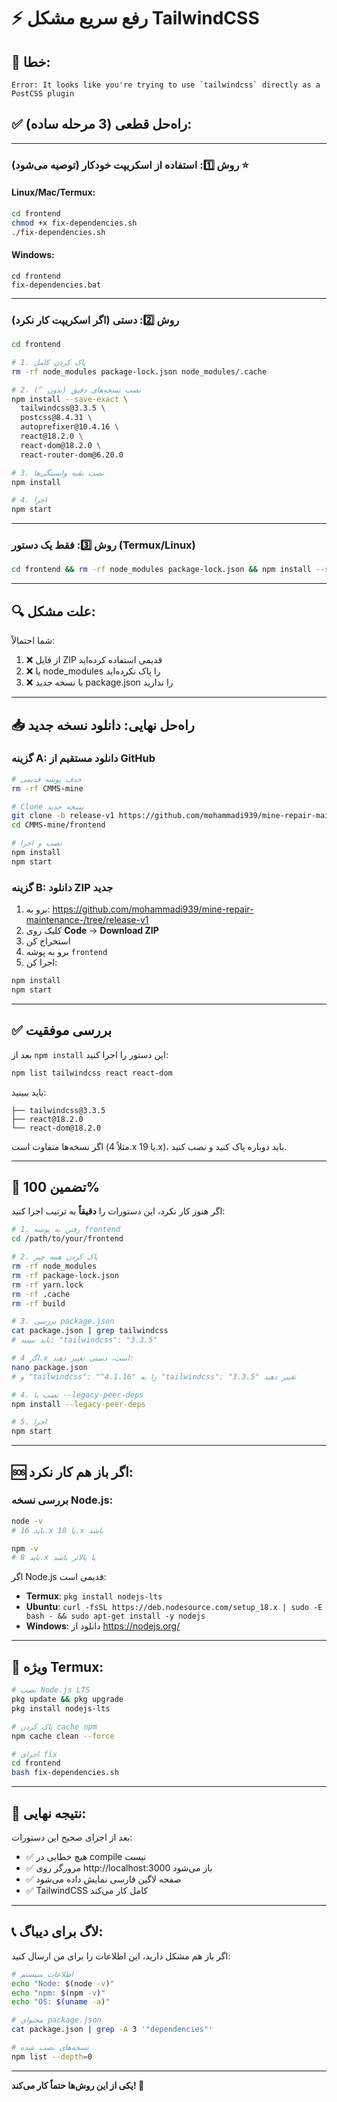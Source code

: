 # ⚡ رفع سریع مشکل TailwindCSS

## 🚨 خطا:
```
Error: It looks like you're trying to use `tailwindcss` directly as a PostCSS plugin
```

## ✅ راه‌حل قطعی (3 مرحله ساده):

---

### روش 1️⃣: استفاده از اسکریپت خودکار (توصیه می‌شود) ⭐

#### Linux/Mac/Termux:
```bash
cd frontend
chmod +x fix-dependencies.sh
./fix-dependencies.sh
```

#### Windows:
```batch
cd frontend
fix-dependencies.bat
```

---

### روش 2️⃣: دستی (اگر اسکریپت کار نکرد)

```bash
cd frontend

# 1. پاک کردن کامل
rm -rf node_modules package-lock.json node_modules/.cache

# 2. نصب نسخه‌های دقیق (بدون ^)
npm install --save-exact \
  tailwindcss@3.3.5 \
  postcss@8.4.31 \
  autoprefixer@10.4.16 \
  react@18.2.0 \
  react-dom@18.2.0 \
  react-router-dom@6.20.0

# 3. نصب بقیه وابستگی‌ها
npm install

# 4. اجرا
npm start
```

---

### روش 3️⃣: فقط یک دستور (Termux/Linux)

```bash
cd frontend && rm -rf node_modules package-lock.json && npm install --save-exact tailwindcss@3.3.5 postcss@8.4.31 autoprefixer@10.4.16 react@18.2.0 react-dom@18.2.0 react-router-dom@6.20.0 && npm install && npm start
```

---

## 🔍 علت مشکل:

شما احتمالاً:
1. ❌ از فایل ZIP قدیمی استفاده کرده‌اید
2. ❌ یا node_modules را پاک نکرده‌اید
3. ❌ یا نسخه جدید package.json را ندارید

---

## 📥 راه‌حل نهایی: دانلود نسخه جدید

### گزینه A: دانلود مستقیم از GitHub

```bash
# حذف پوشه قدیمی
rm -rf CMMS-mine

# Clone نسخه جدید
git clone -b release-v1 https://github.com/mohammadi939/mine-repair-maintenance-.git CMMS-mine
cd CMMS-mine/frontend

# نصب و اجرا
npm install
npm start
```

### گزینه B: دانلود ZIP جدید

1. برو به: https://github.com/mohammadi939/mine-repair-maintenance-/tree/release-v1
2. کلیک روی **Code** → **Download ZIP**
3. استخراج کن
4. برو به پوشه `frontend`
5. اجرا کن:

```bash
npm install
npm start
```

---

## ✅ بررسی موفقیت

بعد از `npm install` این دستور را اجرا کنید:

```bash
npm list tailwindcss react react-dom
```

باید ببینید:
```
├── tailwindcss@3.3.5
├── react@18.2.0
└── react-dom@18.2.0
```

اگر نسخه‌ها متفاوت است (مثلاً 4.x یا 19.x)، باید دوباره پاک کنید و نصب کنید.

---

## 🎯 تضمین 100%

اگر هنوز کار نکرد، این دستورات را **دقیقاً** به ترتیب اجرا کنید:

```bash
# 1. رفتن به پوشه frontend
cd /path/to/your/frontend

# 2. پاک کردن همه چیز
rm -rf node_modules
rm -rf package-lock.json
rm -rf yarn.lock
rm -rf .cache
rm -rf build

# 3. بررسی package.json
cat package.json | grep tailwindcss
# باید ببینید: "tailwindcss": "3.3.5"

# اگر 4.x است، دستی تغییر دهید:
nano package.json
# و "tailwindcss": "^4.1.16" را به "tailwindcss": "3.3.5" تغییر دهید

# 4. نصب با --legacy-peer-deps
npm install --legacy-peer-deps

# 5. اجرا
npm start
```

---

## 🆘 اگر باز هم کار نکرد:

### بررسی نسخه Node.js:

```bash
node -v
# باید 16.x یا 18.x باشد

npm -v
# باید 8.x یا بالاتر باشد
```

اگر Node.js قدیمی است:
- **Termux**: `pkg install nodejs-lts`
- **Ubuntu**: `curl -fsSL https://deb.nodesource.com/setup_18.x | sudo -E bash - && sudo apt-get install -y nodejs`
- **Windows**: دانلود از https://nodejs.org/

---

## 📱 ویژه Termux:

```bash
# نصب Node.js LTS
pkg update && pkg upgrade
pkg install nodejs-lts

# پاک کردن cache npm
npm cache clean --force

# اجرای fix
cd frontend
bash fix-dependencies.sh
```

---

## 🎉 نتیجه نهایی:

بعد از اجرای صحیح این دستورات:

- ✅ هیچ خطایی در compile نیست
- ✅ مرورگر روی http://localhost:3000 باز می‌شود
- ✅ صفحه لاگین فارسی نمایش داده می‌شود
- ✅ TailwindCSS کامل کار می‌کند

---

## 📞 لاگ برای دیباگ:

اگر باز هم مشکل دارید، این اطلاعات را برای من ارسال کنید:

```bash
# اطلاعات سیستم
echo "Node: $(node -v)"
echo "npm: $(npm -v)"
echo "OS: $(uname -a)"

# محتوای package.json
cat package.json | grep -A 3 '"dependencies"'

# نسخه‌های نصب شده
npm list --depth=0
```

---

**یکی از این روش‌ها حتماً کار می‌کند! 💪**
